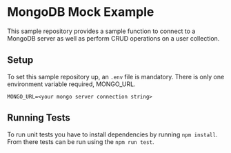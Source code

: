 # MongoDB Mock Example

This sample repository provides a sample function to connect to a MongoDB server as well as
perform CRUD operations on a user collection.

## Setup

To set this sample repository up, an `.env` file is mandatory. There is only one environment
variable required, MONGO_URL.

```
MONGO_URL=<your mongo server connection string>
```

## Running Tests

To run unit tests you have to install dependencies by running `npm install`. From there tests
can be run using the `npm run test`.